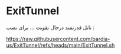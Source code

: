 # ExitTunnel
تانل قدرتمند درحال تقویت ...
برای نصب :

https://raw.githubusercontent.com/bardia-us/ExitTunnel/refs/heads/main/ExitTunnel.sh
